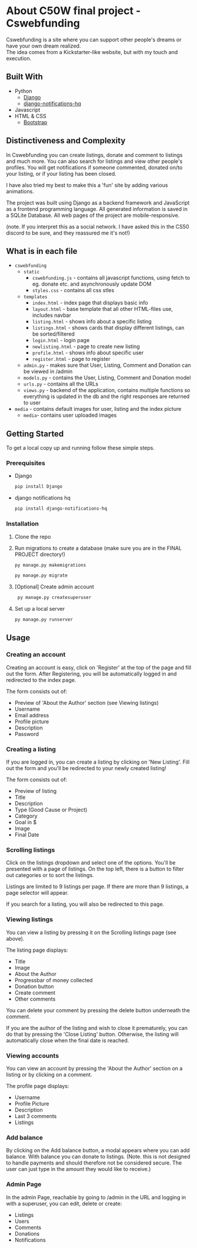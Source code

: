 <!-- ABOUT THE PROJECT -->
# About C50W final project - Cswebfunding

Cswebfunding is a site where you can support other people's dreams or have your own dream realized.  
The idea comes from a Kickstarter-like website, but with my touch and execution.

## Built With

- Python
  * [Django](https://www.djangoproject.com/)
  * [django-notifications-hq](https://pypi.org/project/django-notifications-hq/)
- Javascript
- HTML & CSS
  * [Bootstrap](https://getbootstrap.com/)

## Distinctiveness and Complexity

In Cswebfunding you can create listings, donate and comment to listings and much more. You can also search for listings and view other people's profiles. You will get notifications if someone commented, donated on/to your listing, or if your listing has been closed.

I have also tried my best to make this a 'fun' site by adding various animations.

The project was built using Django as a backend framework and JavaScript as a frontend programming language. All generated information is saved in a SQLite Database.
All web pages of the project are mobile-responsive.

(note. If you interpret this as a social network. I have asked this in the CS50 discord to be sure, and they reassured me it's not!)

## What is in each file
* `cswebfunding`
  * `static`
    * `cswebfunding.js` - contains all javascript functions, using fetch to eg. donate etc. and asynchronously update DOM
    * `styles.css` - contains all css stles
  * `templates`
    * `index.html` - index page that displays basic info
    * `layout.html` - base template that all other HTML-files use, includes navbar
    * `listing.html` - shows info about a specific listing
    * `listings.html` - shows cards that display different listings, can be sorted/filtered
    * `login.html` -  login page
    * `newlisting.html` - page to create new listing
    * `profile.html` - shows info about specific user
    * `register.html` - page to register
  * `admin.py` - makes sure that User, Listing, Comment and Donation can be viewed in /admin
  * `models.py` - contains the User, Listing, Comment and Donation model
  * `urls.py` - contains all the URLs
  * `views.py` - backend of the application, contains multiple functions so everything is updated in the db and the right responses are returned to user
* `media` - contains default images for user, listing and the index picture
  * `media`- contains user uploaded images

<!-- GETTING STARTED -->
## Getting Started

To get a local copy up and running follow these simple steps.

### Prerequisites

* Django
  ```sh
  pip install Django
  ```
  
* django notifications hq
  ```sh
  pip install django-notifications-hq 
  ```

### Installation

1. Clone the repo

2. Run migrations to create a database (make sure you are in the FINAL PROJECT directory!)
    ```sh
    py manage.py makemigrations
    ```
    ```sh
    py manage.py migrate
    ```
    
3. [Optional] Create admin account
    ```sh
     py manage.py createsuperuser
     ```
     
5. Set up a local server

    ```sh
    py manage.py runserver
    ```

<!-- USAGE EXAMPLES -->
## Usage

### Creating an account
Creating an account is easy, click on 'Register' at the top of the page and fill out the form. After Registering, you will be automatically logged in and redirected to the index page.

The form consists out of:
* Preview of 'About the Author' section (see Viewing listings)
* Username
* Email address
* Profile picture
* Description
* Password

### Creating a listing
If you are logged in, you can create a listing by clicking on 'New Listing'. Fill out the form and you'll be redirected to your newly created listing!

The form consists out of:
  * Preview of listing 
  * Title
  * Description
  * Type (Good Cause or Project)
  * Category
  * Goal in $
  * Image
  * Final Date


### Scrolling listings
Click on the listings dropdown and select one of the options. You'll be presented with a page of listings. On the top left, there is a button to filter out categories or to sort the listings.

Listings are limited to 9 listings per page. If there are more than 9 listings, a page selector will appear.

If you search for a listing, you will also be redirected to this page.

### Viewing listings
You can view a listing by pressing it on the Scrolling listings page (see above). 

The listing page displays:

* Title
* Image
* About the Author
* Progressbar of money collected
* Donation button
* Create comment
* Other comments

You can delete your comment by pressing the delete button underneath the comment.

If you are the author of the listing and wish to close it prematurely, you can do that by pressing the 'Close Listing' button. Otherwise, the listing will automatically close when the final date is reached.

### Viewing accounts
You can view an account by pressing the 'About the Author' section on a listing or by clicking on a comment. 

The profile page displays:

* Username
* Profile Picture
* Description
* Last 3 comments
* Listings

### Add balance
By clicking on the Add balance button, a modal appears where you can add balance.
With balance you can donate to listings. 
(Note. this is not designed to handle payments and should therefore not be considered secure. The user can just type in the amount they would like to receive.)

### Admin Page

In the admin Page, reachable by going to /admin in the URL and logging in with a superuser, you can edit, delete or create:

* Listings
* Users
* Comments
* Donations
* Notifications
